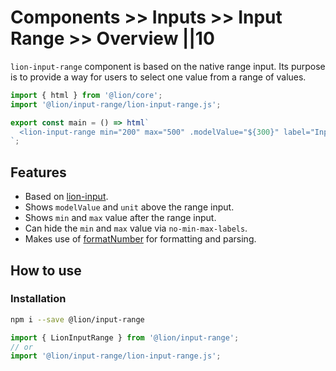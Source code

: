 # Components >> Inputs >> Input Range >> Overview ||10

`lion-input-range` component is based on the native range input.
Its purpose is to provide a way for users to select one value from a range of values.

```js script
import { html } from '@lion/core';
import '@lion/input-range/lion-input-range.js';
```

```js preview-story
export const main = () => html`
  <lion-input-range min="200" max="500" .modelValue="${300}" label="Input range"></lion-input-range>
`;
```

## Features

- Based on [lion-input](?path=/docs/forms-input--main#input).
- Shows `modelValue` and `unit` above the range input.
- Shows `min` and `max` value after the range input.
- Can hide the `min` and `max` value via `no-min-max-labels`.
- Makes use of [formatNumber](?path=/docs/localize-numbers--formatting#formatting) for formatting and parsing.

## How to use

### Installation

```bash
npm i --save @lion/input-range
```

```js
import { LionInputRange } from '@lion/input-range';
// or
import '@lion/input-range/lion-input-range.js';
```
